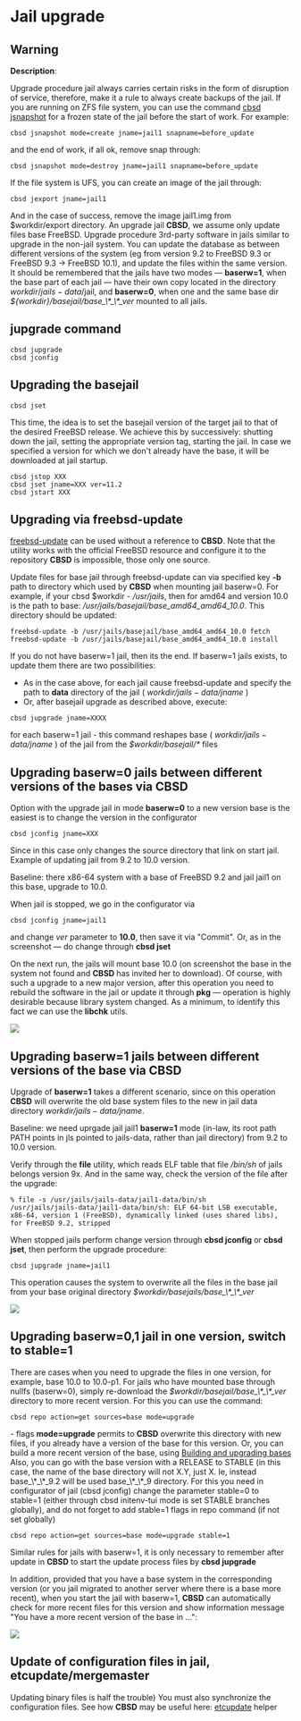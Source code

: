 # Jail upgrade

## Warning

**Description**:


Upgrade procedure jail always carries certain risks in the form of disruption of service, therefore, make it a rule to always create backups of the jail. If you are running on ZFS file system, you can use the command [cbsd jsnapshot](http://www.convectix.com/en/13.0.x/wf_jsnapshot_ssi.html) for a frozen state of the jail before the start of work. For example:

```
cbsd jsnapshot mode=create jname=jail1 snapname=before_update
```

and the end of work, if all ok, remove snap through:

```
cbsd jsnapshot mode=destroy jname=jail1 snapname=before_update
```

If the file system is UFS, you can create an image of the jail through:

```
cbsd jexport jname=jail1
```

And in the case of success, remove the image jail1.img from $workdir/export directory. An upgrade jail **CBSD**, we assume only update files base FreeBSD. Upgrade procedure 3rd-party software in jails similar to upgrade in the non-jail system. You can update the database as between different versions of the system (eg from version 9.2 to FreeBSD 9.3 or FreeBSD 9.3 -> FreeBSD 10.1), and update the files within the same version. It should be remembered that the jails have two modes — **baserw=1**, when the base part of each jail — have their own copy located in the directory $workdir/jails-data/$jail, and **baserw=0**, when one and the same base dir _${workdir}/basejail/base\_\\\*\_\\\*\_ver_ mounted to all jails.

## jupgrade command

```
cbsd jupgrade
cbsd jconfig
```

## Upgrading the basejail

```
cbsd jset
```

This time, the idea is to set the basejail version of the
target jail to that of the desired FreeBSD release. We achieve
this by successively: shutting down the jail, setting the
appropriate version tag, starting the jail. In case we specified
a version for which we don't already have the base, it will be
downloaded at jail startup.

```
cbsd jstop XXX
cbsd jset jname=XXX ver=11.2
cbsd jstart XXX
```

## Upgrading via freebsd-update

[freebsd-update](http://man.freebsd.org/freebsd-update/8) can be used without a reference to **CBSD**. Note that the utility works with the official FreeBSD resource and configure it to the repository **CBSD** is impossible, those only one source.

Update files for base jail through freebsd-update can via specified key **-b** path to directory which used by **CBSD** when mounting jail baserw=0. For example, if your cbsd $workdir - _/usr/jails_, then for amd64 and version 10.0 is the path to base: _/usr/jails/basejail/base\_amd64\_amd64\_10.0_. This directory should be updated:

```
freebsd-update -b /usr/jails/basejail/base_amd64_amd64_10.0 fetch
freebsd-update -b /usr/jails/basejail/base_amd64_amd64_10.0 install
```

If you do not have baserw=1 jail, then its the end. If baserw=1 jails exists, to update them there are two possibilities:

- As in the case above, for each jail cause freebsd-update and specify the path to **data** directory of the jail ( _$workdir/jails-data/$jname_ )
- Or, after basejail upgrade as described above, execute:


```
cbsd jupgrade jname=XXXX
```


for each baserw=1 jail - this command reshapes base ( _$workdir/jails-data/$jname_ ) of the jail from the _$workdir/basejail/\*_ files

## Upgrading baserw=0 jails between different versions of the bases via **CBSD**

Option with the upgrade jail in mode **baserw=0** to a new version base is the easiest is to change the version in the configurator

```
cbsd jconfig jname=XXX
```

Since in this case only changes the source directory that link on start jail. Example of updating jail from 9.2 to 10.0 version.

Baseline: there x86-64 system with a base of FreeBSD 9.2 and jail jail1 on this base, upgrade to 10.0.

When jail is stopped, we go in the configurator via

```
cbsd jconfig jname=jail1
```

and change _ver_ parameter to **10.0**, then save it via "Commit". Or, as in the screenshot — do change through **cbsd jset**

On the next run, the jails will mount base 10.0 (on screenshot the base in the system not found and **CBSD** has invited her to download). Of course, with such a upgrade to a new major version, after this operation you need to rebuild the software in the jail or update it through **pkg** — operation is highly desirable because library system changed. As a minimum, to identify this fact we can use the **libchk** utils.

![](http://www.convectix.com/img/jupgrade1.png)

## Upgrading baserw=1 jails between different versions of the base via **CBSD**

Upgrade of **baserw=1** takes a different scenario, since on this operation **CBSD** will overwrite the old base system files to the new in jail data directory _$workdir/jails-data/$jname_.

Baseline: we need uprgade jail jail1 **baserw=1** mode (in-law, its root path PATH points in jls pointed to jails-data, rather than jail directory) from 9.2 to 10.0 version.

Verify through the **file** utility, which reads ELF table that file _/bin/sh_ of jails belongs version 9x. And in the same way, check the version of the file after the upgrade:

```
% file -s /usr/jails/jails-data/jail1-data/bin/sh
/usr/jails/jails-data/jail1-data/bin/sh: ELF 64-bit LSB executable, x86-64, version 1 (FreeBSD), dynamically linked (uses shared libs), for FreeBSD 9.2, stripped
```

When stopped jails perform change version through **cbsd jconfig** or **cbsd jset**, then perform the upgrade procedure:

```
cbsd jupgrade jname=jail1
```

This operation causes the system to overwrite all the files in the base jail from your base original directory _$workdir/basejails/base\_\\\*\_\\\*\_ver_

![](http://www.convectix.com/img/jupgrade2.png)

## Upgrading baserw=0,1 jail in one version, switch to stable=1

There are cases when you need to upgrade the files in one version, for example, base 10.0 to 10.0-p1. For jails who have mounted base through nullfs (baserw=0), simply re-download the _$workdir/basejail/base\_\\\*\_\\\*\_ver_ directory to more recent version. For this you can use the command:

```
cbsd repo action=get sources=base mode=upgrade
```

\- flags **mode=upgrade** permits to **CBSD** overwrite this directory with new files, if you already have a version of the base for this version. Or, you can build a more recent version of the base, using [Building and upgrading bases](http://www.convectix.com/en/base_cbsd.html) Also, you can go with the base version with a RELEASE to STABLE (in this case, the name of the base directory will not X.Y, just X. Ie, instead base\_\\\*\_\\\*\_9.2 will be used base\_\\\*\_\\\*\_9 directory. For this you need in configurator of jail (cbsd jconfig) change the parameter stable=0 to stable=1 (either through cbsd initenv-tui mode is set STABLE branches globally), and do not forget to add stable=1 flags in repo command (if not set globally)

```
cbsd repo action=get sources=base mode=upgrade stable=1
```

Similar rules for jails with baserw=1, it is only necessary to remember after update in **CBSD** to start the update process files by **cbsd jupgrade**

In addition, provided that you have a base system in the corresponding version (or you jail migrated to another server where there is a base more recent), when you start the jail with baserw=1, **CBSD** can automatically check for more recent files for this version and show information message "You have a more recent version of the base in ...":

![](http://www.convectix.com/img/jupgrade3.png)

## Update of configuration files in jail, etcupdate/mergemaster

Updating binary files is half the trouble) You must also synchronize the configuration files. See how **CBSD** may be useful here:
[etcupdate](http://www.convectix.com/en/13.0.x/wf_etcupdate_ssi.html) helper
